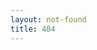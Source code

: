 ```yaml
---
layout: not-found
title: 404
---
```

<script src="{{ site.baseurl }}/js/typed.min.js"></script>
<script>
  $(function(){
            var weekdays = ["Sunday", "Monday", "Tuesday", "Wednesday", "Thursday", "Friday", "Saturday"];
            var dayOfWeekIndex = (new Date()).getDay();
            var dayOfWeek = weekdays[dayOfWeekIndex];
            var dayOfWeekPastIndex = Math.floor(weekdays.length * Math.random());
            var dayOfWeekPast;
            var hourOfDay = new Date().getHours();
            var timeOfDay;
            // choose day of week other than current one
            if (dayOfWeekPastIndex == dayOfWeekIndex) {
              dayOfWeekPast = weekdays[(dayOfWeekPastIndex + 1) % weekdays.length];
            } else {
              dayOfWeekPast = weekdays[dayOfWeekPastIndex];
            }
            // assign time of day to the hour
            if ((hourOfDay >= 4) && (hourOfDay <= 11)) {
              timeOfDay = "morning";
            } else if ((hourOfDay >= 12) && (hourOfDay <= 16)) {
              timeOfDay = "afternoon";
            } else { 
              timeOfDay = "evening";
            }
            // make conversation
            $('#story').typed({
                strings: ['Well, here we are.^2000 \nAin\'t much to look at, is it?^2000 \nCame here on a ' + dayOfWeekPast + " night once.^1000 \nIt was actually pretty crowded.^1000 \nBut on a " + dayOfWeek + " " +  timeOfDay + " .^300 .^300 .^1000 \nI guess it's just you^1000 and me.^2000 \nHeh.^3000 \nSo, what do you wanna do? ^2000 \nWe could just hang out here, look at each other.^300 .^300 .^3000 \n"],
                typeSpeed: 20,
                backDelay: 500,
                loop: false,
                loopCount: false,
            });
        });
        $(document).ready(function() {
          setTimeout(function() {
            // send 'em packing 
            $('#kick').append('<a href="/">HOME</a>');
          }, 40000);
        });
</script>


<div id="story"></div>
<div id="kick"></div>